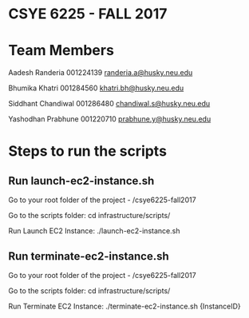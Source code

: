 # CSYE 6225 - FALL 2017

# Team Members

Aadesh Randeria   001224139  randeria.a@husky.neu.edu

Bhumika Khatri   001284560  khatri.bh@husky.neu.edu

Siddhant Chandiwal 001286480  chandiwal.s@husky.neu.edu

Yashodhan Prabhune 001220710  prabhune.y@husky.neu.edu


# Steps to run the scripts

## Run launch-ec2-instance.sh

Go to your root folder of the project - /csye6225-fall2017

Go to the scripts folder: cd infrastructure/scripts/

Run Launch EC2 Instance: ./launch-ec2-instance.sh

## Run terminate-ec2-instance.sh

Go to your root folder of the project - /csye6225-fall2017

Go to the scripts folder: cd infrastructure/scripts/

Run Terminate EC2 Instance: ./terminate-ec2-instance.sh {InstanceID}

